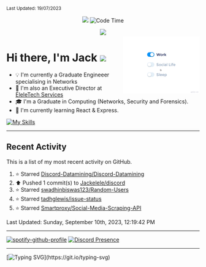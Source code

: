 <sub>Last Updated: 19/07/2023</sub>
<p align='center'><img src="https://hits.seeyoufarm.com/api/count/incr/badge.svg?url=https%3A%2F%2Fgithub.com%2FJackelele&count_bg=%2379C83D&title_bg=%23555555&icon=wistia.svg&icon_color=%23E7E7E7&title=hits&edge_flat=false"/> <img href="https://" alt="Code Time" src="https://img.shields.io/endpoint?style=flat&url=https%3A%2F%2Fapi.codetime.dev%2Fshield%3Fid%3D19044%26project%3D%26in%3D0">
</p>

<div align="center">
  <img src="https://readme-typing-svg.herokuapp.com?center=true&lines=I+am+Jackelele;Welcome+to+my+profile!">
</div>

<img src="./assets/life_balance.gif" alt="side Image" align="right" width="200" height="auto" />

<h1>Hi there, I'm Jack <img src="https://emojis.slackmojis.com/emojis/images/1579216111/7550/pikachu_wave.gif?1579216111" width="30"/></h1>

- 💡 I'm currently a Graduate Engineeer specialising in Networks
- 📡 I'm also an Executive Director at [EleleTech Services](https://eleletech.services)
- 🎓 I'm a Graduate in Computing (Networks, Security and Forensics).
- 🌱 I'm currently learning React & Express.


[![My Skills](https://skillicons.dev/icons?i=css,html,js,php,react)](https://elele.team)

<hr>

## Recent Activity

This is a list of my most recent activity on GitHub.

<!--RECENT_ACTIVITY:start-->
1. ⭐ Starred [Discord-Datamining/Discord-Datamining](https://github.com/Discord-Datamining/Discord-Datamining)<br>
2. ⬆️ Pushed 1 commit(s) to [Jackelele/discord](https://github.com/Jackelele/discord)<br>
3. ⭐ Starred [swadhinbiswas123/Random-Users](https://github.com/swadhinbiswas123/Random-Users)<br>
4. ⭐ Starred [tadhglewis/issue-status](https://github.com/tadhglewis/issue-status)<br>
5. ⭐ Starred [Smartproxy/Social-Media-Scraping-API](https://github.com/Smartproxy/Social-Media-Scraping-API)<br>
<!--RECENT_ACTIVITY:end-->

<!--RECENT_ACTIVITY:last_update-->
Last Updated: Sunday, September 10th, 2023, 12:19:42 PM
<!--RECENT_ACTIVITY:last_update_end-->

<hr>

[![spotify-github-profile](https://spotify-github-profile.vercel.app/api/view?uid=11120813525&cover_image=true&theme=default&show_offline=false&background_color=121212&interchange=false&bar_color=53b14f&bar_color_cover=false)](https://spotify-github-profile.vercel.app/api/view?uid=11120813525&redirect=true)  [![Discord Presence](https://lanyard-profile-readme.vercel.app/api/377175513372033024)](https://discord.com/users/377175513372033024)

<hr>

[![Typing SVG](https://readme-typing-svg.demolab.com?font=Fira+Code&pause=1000&width=435&lines=Thank+you+for+visiting!)](https://git.io/typing-svg)
